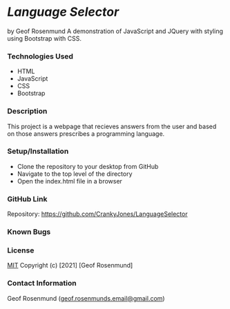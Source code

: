 # *Language Selector*
by Geof Rosenmund
A demonstration of JavaScript and JQuery with styling using Bootstrap with CSS.

### **Technologies Used**
* HTML
* JavaScript
* CSS
* Bootstrap

### **Description**
This project is a webpage that recieves answers from the user and based on those answers prescribes a programming language.

### **Setup/Installation**
* Clone the repository to your desktop from GitHub
* Navigate to the top level of the directory
* Open the index.html file in a browser

### **GitHub Link**
Repository: https://github.com/CrankyJones/LanguageSelector

### **Known Bugs**

### **License**
[MIT](https://opensource.org/licenses/MIT)
Copyright (c) [2021] [Geof Rosenmund]

### **Contact Information**
Geof Rosenmund (geof.rosenmunds.email@gmail.com)